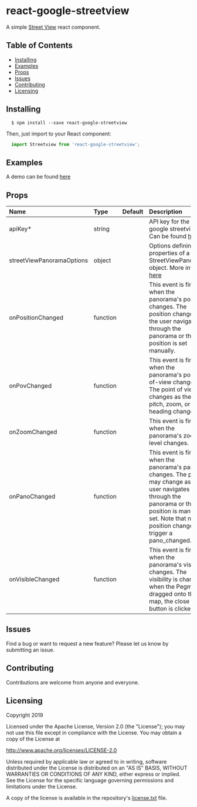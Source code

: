 # react-google-streetview

A simple [Street View](https://developers.google.com/maps/documentation/javascript/streetview) react component.

## Table of Contents

- [Installing](#installing)
- [Examples](#examples)
- [Props](#props)
- [Issues](#issues)
- [Contributing](#contributing)
- [Licensing](#licensing)

## Installing

```
  $ npm install --save react-google-streetview
```

Then, just import to your React component:

```jsx
  import Streetview from 'react-google-streetview';
```

## Examples
A demo can be found [here](https://alexus37.github.io/react-google-streetview/)

## Props

| Name          | Type           | Default | Description |
| :------------ | :------------- | :------ | :---------- |
| apiKey*       | string |   | API key for the google streetview. Can be found [here](https://developers.google.com/maps/documentation/javascript) |
| streetViewPanoramaOptions   | object         |         | Options defining the properties of a StreetViewPanorama object. More infos [here](https://developers.google.com/maps/documentation/javascript/reference/street-view#StreetViewPanoramaOptions) |
| onPositionChanged       | function |   | This event is fired when the panorama's position changes. The position changes as the user navigates through the panorama or the position is set manually. |
| onPovChanged   | function |   | This event is fired when the panorama's point-of-view changes. The point of view changes as the pitch, zoom, or heading changes. |
| onZoomChanged | function |  | This event is fired when the panorama's zoom level changes. |
| onPanoChanged | function |  | This event is fired when the panorama's pano id changes. The pano may change as the user navigates through the panorama or the position is manually set. Note that not all position changes trigger a pano_changed. |
| onVisibleChanged | function |  | This event is fired when the panorama's visibility changes. The visibility is changed when the Pegman is dragged onto the map, the close button is clicked. |

## Issues

Find a bug or want to request a new feature?  Please let us know by submitting an issue.

## Contributing

Contributions are welcome from anyone and everyone.

## Licensing
Copyright 2019

Licensed under the Apache License, Version 2.0 (the "License");
you may not use this file except in compliance with the License.
You may obtain a copy of the License at

   http://www.apache.org/licenses/LICENSE-2.0

Unless required by applicable law or agreed to in writing, software
distributed under the License is distributed on an "AS IS" BASIS,
WITHOUT WARRANTIES OR CONDITIONS OF ANY KIND, either express or implied.
See the License for the specific language governing permissions and
limitations under the License.

A copy of the license is available in the repository's [license.txt](/license.txt) file.
